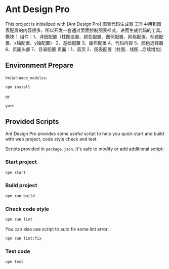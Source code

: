 # Ant Design Pro

This project is initialized with [Ant Design Pro]
图表代码生成器
工作中用到图表配置的内容很多，所以开发一套通过页面控制图表样式，进而生成代码的工具。
模块：  组件：1、详细配置（柱图设置、颜色配置、图例配置、网格配置、标题配置、x轴配置、y轴配置）
            2、基础配置
            3、画布配置
            4、代码内容
            5、颜色选择器
            6、页面头部
            7、目录配置
        页面：1、首页
            2、图表配置（柱图、线图...后续增加）

## Environment Prepare

Install `node_modules`:

```bash
npm install
```

or

```bash
yarn
```

## Provided Scripts

Ant Design Pro provides some useful script to help you quick start and build with web project, code style check and test.

Scripts provided in `package.json`. It's safe to modify or add additional script:

### Start project

```bash
npm start
```

### Build project

```bash
npm run build
```

### Check code style

```bash
npm run lint
```

You can also use script to auto fix some lint error:

```bash
npm run lint:fix
```

### Test code

```bash
npm test
```


